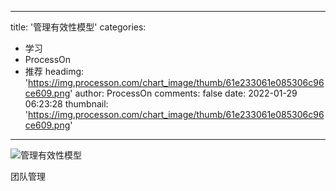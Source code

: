 
---
title: '管理有效性模型'
categories: 
 - 学习
 - ProcessOn
 - 推荐
headimg: 'https://img.processon.com/chart_image/thumb/61e233061e085306c96ce609.png'
author: ProcessOn
comments: false
date: 2022-01-29 06:23:28
thumbnail: 'https://img.processon.com/chart_image/thumb/61e233061e085306c96ce609.png'
---

<div>   
<img class="thumb" alt="管理有效性模型" src="https://img.processon.com/chart_image/thumb/61e233061e085306c96ce609.png" referrerpolicy="no-referrer">
<p>团队管理</p>  
</div>
            